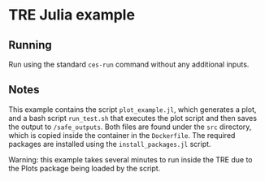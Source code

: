 # TRE Julia example

## Running

Run using the standard `ces-run` command without any additional inputs. 

## Notes

This example contains the script `plot_example.jl`, which generates a plot, and a bash script `run_test.sh` that executes the plot script and then saves the output to `/safe_outputs`. Both files are found under the `src` directory, which is copied inside the container in the `Dockerfile`. The required packages are installed using the `install_packages.jl` script.

Warning: this example takes several minutes to run inside the TRE due to the Plots package being loaded by the script.
